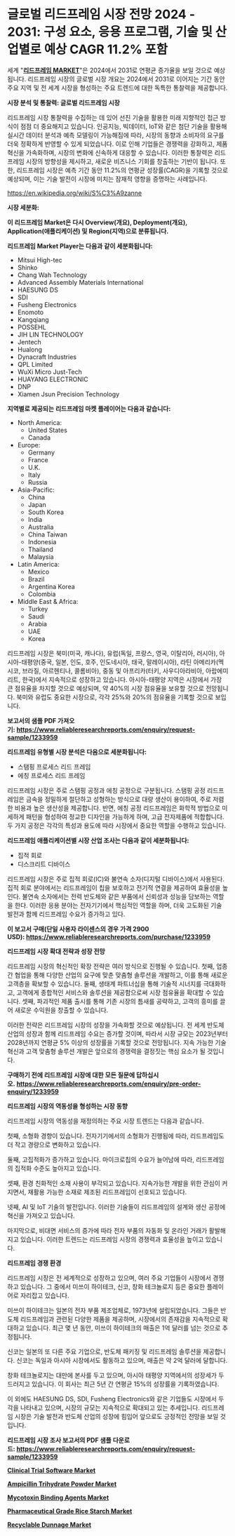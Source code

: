<p><h1>글로벌 리드프레임 시장 전망 2024 - 2031: 구성 요소, 응용 프로그램, 기술 및 산업별로 예상 CAGR 11.2% 포함</h1></p><p>세계 "<strong><a href="https://www.reliableresearchreports.com/leadframes-r1233959?utm_campaign=106&utm_medium=8&utm_source=Github&utm_content=ia&utm_term=19112024&utm_id=leadframes">리드프레임 MARKET</a></strong>"은 2024에서 2031로 연평균 증가율을 보일 것으로 예상됩니다. 리드프레임 시장의 글로벌 시장 개요는 2024에서 2031로 이어지는 기간 동안 주요 지역 및 전 세계 시장을 형성하는 주요 트렌드에 대한 독특한 통찰력을 제공합니다.</p>
<p><strong>시장 분석 및 통찰력: 글로벌 리드프레임 시장</strong></p>
<p><p>리드프레임 시장 통찰력을 수집하는 데 있어 선진 기술을 활용한 미래 지향적인 접근 방식이 점점 더 중요해지고 있습니다. 인공지능, 빅데이터, IoT와 같은 첨단 기술을 활용해 실시간 데이터 분석과 예측 모델링이 가능해짐에 따라, 시장의 동향과 소비자의 요구를 더욱 정확하게 반영할 수 있게 되었습니다. 이로 인해 기업들은 경쟁력을 강화하고, 제품 혁신을 가속화하며, 시장의 변화에 신속하게 대응할 수 있습니다. 이러한 통찰력은 리드프레임 시장의 방향성을 제시하고, 새로운 비즈니스 기회를 창출하는 기반이 됩니다. 또한, 리드프레임 시장은 예측 기간 동안 11.2%의 연평균 성장률(CAGR)을 기록할 것으로 예상되며, 이는 기술 발전이 시장에 미치는 잠재적 영향을 증명하는 사례입니다.</p></p>
<p><a href="%7CAUTHORITHY_DOMAIN_URL%7C?utm_campaign=106&utm_medium=8&utm_source=Github&utm_content=ia&utm_term=19112024&utm_id=leadframes">https://en.wikipedia.org/wiki/S%C3%A9zanne</a></p>
<p><strong>시장 세분화:</strong></p>
<p><strong>이 리드프레임 Market은 다시 Overview(개요), Deployment(개요), Application(애플리케이션) 및 Region(지역)으로 분류됩니다.</strong></p>
<p><strong>리드프레임 Market Player는 다음과 같이 세분화됩니다:</strong></p>
<p><ul><li>Mitsui High-tec</li><li>Shinko</li><li>Chang Wah Technology</li><li>Advanced Assembly Materials International</li><li>HAESUNG DS</li><li>SDI</li><li>Fusheng Electronics</li><li>Enomoto</li><li>Kangqiang</li><li>POSSEHL</li><li>JIH LIN TECHNOLOGY</li><li>Jentech</li><li>Hualong</li><li>Dynacraft Industries</li><li>QPL Limited</li><li>WuXi Micro Just-Tech</li><li>HUAYANG ELECTRONIC</li><li>DNP</li><li>Xiamen Jsun Precision Technology</li></ul></p>
<p><strong>지역별로 제공되는 리드프레임 마켓 플레이어는 다음과 같습니다:</strong></p>
<p><ul>
    <li>
        North America:
        <ul>
            <li>United States</li>
            <li>Canada</li>
        </ul>
    </li>
    <li>
        Europe:
        <ul>
            <li>Germany</li>
            <li>France</li>
            <li>U.K.</li>
            <li>Italy</li>
            <li>Russia</li>
        </ul>
    </li>
    <li>
        Asia-Pacific:
        <ul>
            <li>China</li>
            <li>Japan</li>
            <li>South Korea</li>
            <li>India</li>
            <li>Australia</li>
            <li>China Taiwan</li>
            <li>Indonesia</li>
            <li>Thailand</li>
            <li>Malaysia</li>
        </ul>
    </li>
    <li>
        Latin America:
        <ul>
            <li>Mexico</li>
            <li>Brazil</li>
            <li>Argentina Korea</li>
            <li>Colombia</li>
        </ul>
    </li>
    <li>
        Middle East & Africa:
        <ul>
            <li>Turkey</li>
            <li>Saudi</li>
            <li>Arabia</li>
            <li>UAE</li>
            <li>Korea</li>
        </ul>
    </li>
    </ul></p>
<p><p>리드프레임 시장은 북미(미국, 캐나다), 유럽(독일, 프랑스, 영국, 이탈리아, 러시아), 아시아-태평양(중국, 일본, 인도, 호주, 인도네시아, 태국, 말레이시아), 라틴 아메리카(멕시코, 브라질, 아르헨티나, 콜롬비아), 중동 및 아프리카(터키, 사우디아라비아, 아랍에미리트, 한국)에서 지속적으로 성장하고 있습니다. 아시아-태평양 지역은 시장에서 가장 큰 점유율을 차지할 것으로 예상되며, 약 40%의 시장 점유율을 보유할 것으로 전망됩니다. 북미와 유럽도 중요한 시장으로, 각각 25%와 20%의 점유율을 기록할 것으로 보입니다.</p></p>
<p><strong>보고서의 샘플 PDF 가져오기:&nbsp;<a href="https://www.reliableresearchreports.com/enquiry/request-sample/1233959?utm_campaign=106&utm_medium=8&utm_source=Github&utm_content=ia&utm_term=19112024&utm_id=leadframes">https://www.reliableresearchreports.com/enquiry/request-sample/1233959</a></strong></p>
<p><strong>리드프레임 유형별 시장 분석은 다음으로 세분화됩니다:</strong></p>
<p><ul><li>스탬핑 프로세스 리드 프레임</li><li>에칭 프로세스 리드 프레임</li></ul></p>
<p><p>리드프레임 시장은 주로 스탬핑 공정과 에칭 공정으로 구분됩니다. 스탬핑 공정 리드프레임은 금속을 정밀하게 절단하고 성형하는 방식으로 대량 생산이 용이하여, 주로 저렴한 비용과 높은 생산성을 제공합니다. 반면, 에칭 공정 리드프레임은 화학적 방법으로 미세하게 패턴을 형성하여 정교한 디자인을 가능하게 하며, 고급 전자제품에 적합합니다. 두 가지 공정은 각각의 특성과 용도에 따라 시장에서 중요한 역할을 수행하고 있습니다.</p></p>
<p><strong>리드프레임 애플리케이션별 시장 산업 조사는 다음과 같이 세분화됩니다:</strong></p>
<p><ul><li>집적 회로</li><li>디스크리트 디바이스</li></ul></p>
<p><p>리드프레임 시장은 주로 집적 회로(IC)와 불연속 소자(디지털 디바이스)에서 사용된다. 집적 회로 분야에서는 리드프레임이 칩을 보호하고 전기적 연결을 제공하여 효율성을 높인다. 불연속 소자에서는 전력 반도체와 같은 부품에서 신뢰성과 성능을 담보하는 역할을 한다. 이러한 응용 분야는 전자기기에서 핵심적인 역할을 하며, 더욱 고도화된 기술 발전과 함께 리드프레임 수요가 증가하고 있다.</p></p>
<p><strong>이 보고서 구매(단일 사용자 라이센스의 경우 가격 2900 USD):&nbsp;<a href="https://www.reliableresearchreports.com/purchase/1233959?utm_campaign=106&utm_medium=8&utm_source=Github&utm_content=ia&utm_term=19112024&utm_id=leadframes">https://www.reliableresearchreports.com/purchase/1233959</a></strong></p>
<p><strong>리드프레임 시장 확대 전략과 성장 전망</strong></p>
<p><p>리드프레임 시장의 혁신적인 확장 전략은 여러 방식으로 진행될 수 있습니다. 첫째, 업종 간 협업을 통해 다양한 산업의 요구에 맞춘 맞춤형 솔루션을 개발하고, 이를 통해 새로운 고객층을 확보할 수 있습니다. 둘째, 생태계 파트너십을 통해 기술적 시너지를 극대화하고, 고객에게 종합적인 서비스와 솔루션을 제공함으로써 시장 점유율을 확대할 수 있습니다. 셋째, 파괴적인 제품 출시를 통해 기존 시장의 틈새를 공략하고, 고객의 흥미를 끌어 새로운 수익원을 창출할 수 있습니다.</p><p>이러한 전략은 리드프레임 시장의 성장을 가속화할 것으로 예상됩니다. 전 세계 반도체 산업의 성장과 함께 리드프레임 수요는 증가할 것이며, 따라서 시장 규모는 2023년부터 2028년까지 연평균 5% 이상의 성장률을 기록할 것으로 전망됩니다. 지속 가능한 기술 혁신과 고객 맞춤형 솔루션 개발은 앞으로의 경쟁력을 결정짓는 핵심 요소가 될 것입니다.</p></p>
<p><strong>구매하기 전에 리드프레임 시장에 대한 모든 질문에 답하십시오.&nbsp;<a href="https://www.reliableresearchreports.com/enquiry/pre-order-enquiry/1233959?utm_campaign=106&utm_medium=8&utm_source=Github&utm_content=ia&utm_term=19112024&utm_id=leadframes">https://www.reliableresearchreports.com/enquiry/pre-order-enquiry/1233959</a></strong><strong></strong></p>
<p><strong>리드프레임 시장의 역동성을 형성하는 시장 동향</strong></p>
<p><p>리드프레임 시장의 역동성을 재정의하는 주요 시장 트렌드는 다음과 같습니다. </p><p>첫째, 소형화 경향이 있습니다. 전자기기에서의 소형화가 진행됨에 따라, 리드프레임도 더 작고 경량으로 변화하고 있습니다. </p><p>둘째, 고집적화가 증가하고 있습니다. 마이크로칩의 수요가 늘어남에 따라, 리드프레임의 집적화 수준도 높아지고 있습니다. </p><p>셋째, 환경 친화적인 소재 사용이 부각되고 있습니다. 지속가능한 개발을 위한 관심이 커지면서, 재활용 가능한 소재로 제조된 리드프레임이 선호되고 있습니다. </p><p>넷째, AI 및 IoT 기술의 발전입니다. 이러한 기술들이 리드프레임의 설계와 생산 공정에 혁신을 가져오고 있습니다. </p><p>마지막으로, 비대면 서비스의 증가에 따라 전자 부품의 자동화 및 온라인 거래가 활발해지고 있습니다. 이러한 트렌드는 리드프레임 시장의 경쟁력과 효율성을 높이고 있습니다.</p></p>
<p><strong>리드프레임 경쟁 환경</strong></p>
<p><p>리드프레임 시장은 전 세계적으로 성장하고 있으며, 여러 주요 기업들이 시장에서 경쟁하고 있습니다. 그 중에서 미쓰이 하이테크, 신코, 창화 테크놀로지 등은 중요한 플레이어로 자리잡고 있습니다.</p><p>미쓰이 하이테크는 일본의 전자 부품 제조업체로, 1973년에 설립되었습니다. 그들은 반도체 리드프레임과 관련된 다양한 제품을 제공하며, 시장에서의 존재감을 지속적으로 확대하고 있습니다. 최근 몇 년 동안, 미쓰이 하이테크의 매출은 1억 달러를 넘는 것으로 추정됩니다.</p><p>신코는 일본의 또 다른 주요 기업으로, 반도체 패키징 및 리드프레임 솔루션을 제공합니다. 신코는 독일과 아시아 시장에서도 활동하고 있으며, 매출은 약 2억 달러에 달합니다. </p><p>창화 테크놀로지는 대만에 본사를 두고 있으며, 아시아 태평양 지역에서의 성장세가 두드러지고 있습니다. 이 회사는 최근 5년 간 연평균 15%의 성장률을 기록하였습니다. </p><p>이 외에도 HAESUNG DS, SDI, Fusheng Electronics와 같은 기업들도 시장에서 두각을 나타내고 있으며, 시장의 규모는 지속적으로 확대되고 있는 추세입니다. 리드프레임 시장은 기술 발전과 반도체 산업의 성장에 힘입어 앞으로도 긍정적인 전망을 보일 것입니다.</p></p>
<p><strong>리드프레임 시장 조사 보고서의 PDF 샘플 다운로드:&nbsp;<a href="https://www.reliableresearchreports.com/enquiry/request-sample/1233959?utm_campaign=106&utm_medium=8&utm_source=Github&utm_content=ia&utm_term=19112024&utm_id=leadframes">https://www.reliableresearchreports.com/enquiry/request-sample/1233959</a></strong></p>
<p><strong><p><a href="https://issuu.com/reportprime-2/docs/clinical-trial-software-market-size_0f0195414ba11a?utm_campaign=106&utm_medium=8&utm_source=Github&utm_content=ia&utm_term=19112024&utm_id=leadframes">Clinical Trial Software Market</a></p><p><a href="https://www.linkedin.com/pulse/pioneering-growth-analyzing-global-ampicillin-trihydrate-powder-fwa1c?utm_campaign=106&utm_medium=8&utm_source=Github&utm_content=ia&utm_term=19112024&utm_id=leadframes">Ampicillin Trihydrate Powder Market</a></p><p><a href="https://www.linkedin.com/pulse/mycotoxin-binding-agents-market-global-regional-analysis-2024-9srnc?utm_campaign=106&utm_medium=8&utm_source=Github&utm_content=ia&utm_term=19112024&utm_id=leadframes">Mycotoxin Binding Agents Market</a></p><p><a href="https://github.com/nathandecarvalho/Market-Research-Report-List-5/blob/main/pharmaceutical-grade-rice-starch-market.md?utm_campaign=106&utm_medium=8&utm_source=Github&utm_content=ia&utm_term=19112024&utm_id=leadframes">Pharmaceutical Grade Rice Starch Market</a></p><p><a href="https://github.com/julyju69/Market-Research-Report-List-5/blob/main/recyclable-dunnage-market.md?utm_campaign=106&utm_medium=8&utm_source=Github&utm_content=ia&utm_term=19112024&utm_id=leadframes">Recyclable Dunnage Market</a></p></strong></p>